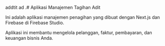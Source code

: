 addtit ad .# Aplikasi Manajemen Tagihan Adit

Ini adalah aplikasi manajemen penagihan yang dibuat dengan Next.js dan Firebase di Firebase Studio.

Aplikasi ini membantu mengelola pelanggan, faktur, pembayaran, dan keuangan bisnis Anda.
